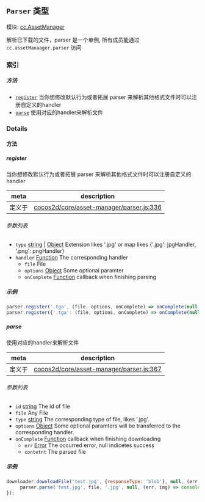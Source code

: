 ## `Parser` 类型



模块: [cc.AssetManager](../modules/cc.AssetManager.md)


解析已下载的文件，parser 是一个单例, 所有成员能通过 `cc.assetManaager.parser` 访问



### 索引



##### 方法

  - [`register`](#register) 当你想修改默认行为或者拓展 parser 来解析其他格式文件时可以注册自定义的handler
  - [`parse`](#parse) 使用对应的handler来解析文件



### Details




<!-- Method Block -->
#### 方法


##### register

当你想修改默认行为或者拓展 parser 来解析其他格式文件时可以注册自定义的handler

| meta | description |
|------|-------------|
| 定义于 | [cocos2d/core/asset-manager/parser.js:336](https://github.com/cocos-creator/engine/blob/26031bddd1aecdbf9bbdebe19ecaa672b1c35061/cocos2d/core/asset-manager/parser.js#L336) |

###### 参数列表
- `type` <a href="https://developer.mozilla.org/en/JavaScript/Reference/Global_Objects/String" class="crosslink external" target="_blank">string</a> &#124; <a href="https://developer.mozilla.org/en/JavaScript/Reference/Global_Objects/Object" class="crosslink external" target="_blank">Object</a> Extension likes '.jpg' or map likes {'.jpg': jpgHandler, '.png': pngHandler}
- `handler` <a href="https://developer.mozilla.org/en/JavaScript/Reference/Global_Objects/Function" class="crosslink external" target="_blank">Function</a> The corresponding handler
	- `file`  File
	- `options` <a href="https://developer.mozilla.org/en/JavaScript/Reference/Global_Objects/Object" class="crosslink external" target="_blank">Object</a> Some optional paramter
	- `onComplete` <a href="https://developer.mozilla.org/en/JavaScript/Reference/Global_Objects/Function" class="crosslink external" target="_blank">Function</a> callback when finishing parsing

##### 示例

```js
parser.register('.tga', (file, options, onComplete) => onComplete(null, null));
parser.register({'.tga': (file, options, onComplete) => onComplete(null, null), '.ext': (file, options, onComplete) => onComplete(null, null)});
```

##### parse

使用对应的handler来解析文件

| meta | description |
|------|-------------|
| 定义于 | [cocos2d/core/asset-manager/parser.js:367](https://github.com/cocos-creator/engine/blob/26031bddd1aecdbf9bbdebe19ecaa672b1c35061/cocos2d/core/asset-manager/parser.js#L367) |

###### 参数列表
- `id` <a href="https://developer.mozilla.org/en/JavaScript/Reference/Global_Objects/String" class="crosslink external" target="_blank">string</a> The id of file
- `file` Any File
- `type` <a href="https://developer.mozilla.org/en/JavaScript/Reference/Global_Objects/String" class="crosslink external" target="_blank">string</a> The corresponding type of file, likes '.jpg'.
- `options` <a href="https://developer.mozilla.org/en/JavaScript/Reference/Global_Objects/Object" class="crosslink external" target="_blank">Object</a> Some optional paramters will be transferred to the corresponding handler.
- `onComplete` <a href="https://developer.mozilla.org/en/JavaScript/Reference/Global_Objects/Function" class="crosslink external" target="_blank">Function</a> callback when finishing downloading
	- `err` <a href="https://developer.mozilla.org/en/JavaScript/Reference/Global_Objects/Error" class="crosslink external" target="_blank">Error</a> The occurred error, null indicetes success
	- `contetnt`  The parsed file

##### 示例

```js
downloader.downloadFile('test.jpg', {responseType: 'blob'}, null, (err, file) => {
     parser.parse('test.jpg', file, '.jpg', null, (err, img) => console.log(err));
});
```


